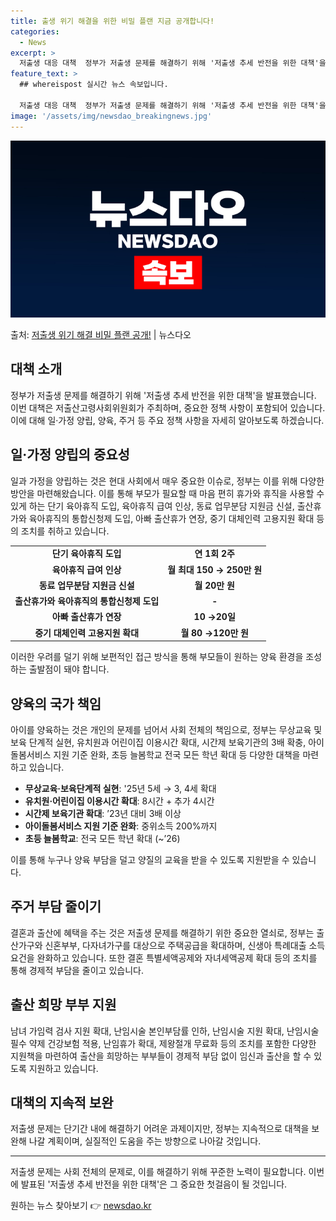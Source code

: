 ```yaml
---
title: 출생 위기 해결을 위한 비밀 플랜 지금 공개합니다!
categories:
  - News
excerpt: >
  저출생 대응 대책  정부가 저출생 문제를 해결하기 위해 '저출생 추세 반전을 위한 대책'을 발표했습니다. 이…
feature_text: >
  ## whereispost 실시간 뉴스 속보입니다.

  저출생 대응 대책  정부가 저출생 문제를 해결하기 위해 '저출생 추세 반전을 위한 대책'을 발표했습니다. 이…
image: '/assets/img/newsdao_breakingnews.jpg'
---
```


![뉴스다오 속보](/assets/img/newsdao_breakingnews.jpg)

<p>출처: <a href="https://newsdao.kr/4329" rel="dofollow">저출생 위기 해결 비밀 플랜 공개!</a> | 뉴스다오</p>

<h2 data-ke-size="size26">대책 소개</h2>
<p data-ke-size="size16">정부가 저출생 문제를 해결하기 위해 '저출생 추세 반전을 위한 대책'을 발표했습니다. 이번 대책은 저출산고령사회위원회가 주최하며, 중요한 정책 사항이 포함되어 있습니다. 이에 대해 일·가정 양립, 양육, 주거 등 주요 정책 사항을 자세히 알아보도록 하겠습니다.</p>

<h2 data-ke-size="size26">일·가정 양립의 중요성</h2>
<p data-ke-size="size16">일과 가정을 양립하는 것은 현대 사회에서 매우 중요한 이슈로, 정부는 이를 위해 다양한 방안을 마련해왔습니다. 이를 통해 부모가 필요할 때 마음 편히 휴가와 휴직을 사용할 수 있게 하는 단기 육아휴직 도입, 육아휴직 급여 인상, 동료 업무분담 지원금 신설, 출산휴가와 육아휴직의 통합신청제 도입, 아빠 출산휴가 연장, 중기 대체인력 고용지원 확대 등의 조치를 취하고 있습니다.</p>

<table>
	<tr>
		<td style="text-align: center; height: 17px;"><b>단기 육아휴직 도입</b></td>
		<td style="text-align: center; height: 17px;"><b>연 1회 2주</b></td>
	</tr>
	<tr>
		<td style="text-align: center; height: 17px;"><b>육아휴직 급여 인상</b></td>
		<td style="text-align: center; height: 17px;"><b>월 최대 150 → 250만 원</b></td>
	</tr>
	<tr>
		<td style="text-align: center; height: 17px;"><b>동료 업무분담 지원금 신설</b></td>
		<td style="text-align: center; height: 17px;"><b>월 20만 원</b></td>
	</tr>
	<tr>
		<td style="text-align: center; height: 17px;"><b>출산휴가와 육아휴직의 통합신청제 도입</b></td>
		<td style="text-align: center; height: 17px;"><b>-</b></td>
	</tr>
	<tr>
		<td style="text-align: center; height: 17px;"><b>아빠 출산휴가 연장</b></td>
		<td style="text-align: center; height: 17px;"><b>10 →20일</b></td>
	</tr>
	<tr>
		<td style="text-align: center; height: 17px;"><b>중기 대체인력 고용지원 확대</b></td>
		<td style="text-align: center; height: 17px;"><b>월 80 →120만 원</b></td>
	</tr>
</table>

<p data-ke-size="size16">이러한 우려를 덜기 위해 보편적인 접근 방식을 통해 부모들이 원하는 양육 환경을 조성하는 출발점이 돼야 합니다.</p>

<h2 data-ke-size="size26">양육의 국가 책임</h2>
<p data-ke-size="size16">아이를 양육하는 것은 개인의 문제를 넘어서 사회 전체의 책임으로, 정부는 무상교육 및 보육 단계적 실현, 유치원과 어린이집 이용시간 확대, 시간제 보육기관의 3배 확충, 아이돌봄서비스 지원 기준 완화, 초등 늘봄학교 전국 모든 학년 확대 등 다양한 대책을 마련하고 있습니다.</p>

<ul>
	<li><b>무상교육·보육단계적 실현</b>: '25년 5세 → 3, 4세 확대</li>
	<li><b>유치원·어린이집 이용시간 확대</b>: 8시간 + 추가 4시간</li>
	<li><b>시간제 보육기관 확대</b>: ’23년 대비 3배 이상</li>
	<li><b>아이돌봄서비스 지원 기준 완화</b>: 중위소득 200%까지</li>
	<li><b>초등 늘봄학교</b>: 전국 모든 학년 확대 (~’26)</li>
</ul>

<p data-ke-size="size16">이를 통해 누구나 양육 부담을 덜고 양질의 교육을 받을 수 있도록 지원받을 수 있습니다.</p>

<h2 data-ke-size="size26">주거 부담 줄이기</h2>
<p data-ke-size="size16">결혼과 출산에 혜택을 주는 것은 저출생 문제를 해결하기 위한 중요한 열쇠로, 정부는 출산가구와 신혼부부, 다자녀가구를 대상으로 주택공급을 확대하며, 신생아 특례대출 소득요건을 완화하고 있습니다. 또한 결혼 특별세액공제와 자녀세액공제 확대 등의 조치를 통해 경제적 부담을 줄이고 있습니다.</p>

<h2 data-ke-size="size26">출산 희망 부부 지원</h2>
<p data-ke-size="size16">남녀 가임력 검사 지원 확대, 난임시술 본인부담률 인하, 난임시술 지원 확대, 난임시술 필수 약제 건강보험 적용, 난임휴가 확대, 제왕절개 무료화 등의 조치를 포함한 다양한 지원책을 마련하여 출산을 희망하는 부부들이 경제적 부담 없이 임신과 출산을 할 수 있도록 지원하고 있습니다.</p>

<h2 data-ke-size="size26">대책의 지속적 보완</h2>
<p data-ke-size="size16">저출생 문제는 단기간 내에 해결하기 어려운 과제이지만, 정부는 지속적으로 대책을 보완해 나갈 계획이며, 실질적인 도움을 주는 방향으로 나아갈 것입니다.</p>

<hr>

<p data-ke-size="size16">저출생 문제는 사회 전체의 문제로, 이를 해결하기 위해 꾸준한 노력이 필요합니다. 이번에 발표된 '저출생 추세 반전을 위한 대책'은 그 중요한 첫걸음이 될 것입니다.</p> 

원하는 뉴스 찾아보기 👉 <a href="https://newsdao.kr" rel="dofollow">newsdao.kr</a>


